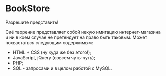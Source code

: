 # BookStore
Разрешите представить!

Сиё творение представляет собой некую имитацию интернет-магазина и ни в коем случае не претендует на право быть таковым. 
Может похвастаться следующим содержимым: 
- HTML + CSS (ну куда же без этого!);
- JavaScript, jQuery (совсем чуть-чуть);
- PHP;
- SQL - запросами и в целом работой с MySQL.



